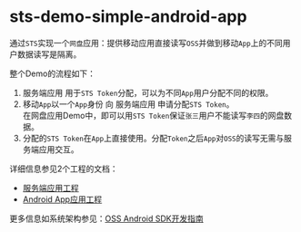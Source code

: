 sts-demo-simple-android-app
==================================

通过`STS`实现一个`网盘`应用：提供移动应用直接读写`OSS`并做到移动`App`上的不同用户数据读写是隔离。

整个Demo的流程如下：

1. 服务端应用 用于`STS Token`分配，可以为不同`App`用户分配不同的权限。
1. 移动`App`以一个`App`身份 向 服务端应用 申请分配`STS Token`。  
    在网盘应用Demo中，即可以用`STS Token`保证`张三`用户不能读写`李四`的网盘数据。
1. 分配的`STS Token`在`App`上直接使用。分配`Token`之后`App`对`OSS`的读写无需与服务端应用交互。

详细信息参见2个工程的文档：

- [服务端应用工程](token-distribute-server)
- [Android App应用工程](android-app/)

更多信息如系统架构参见：[OSS Android SDK开发指南](http://docs.aliyun.com/#/pub/oss/sdk/android-sdk&preface)
